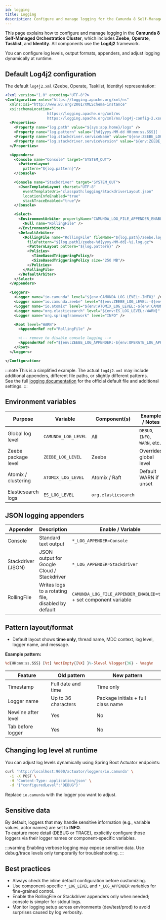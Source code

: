 ```yaml
---
id: logging
title: Logging
description: Configure and manage logging for the Camunda 8 Self-Managed Orchestration Cluster components.
---
```


This page explains how to configure and manage logging in the **Camunda 8 Self-Managed Orchestration Cluster**, which includes **Zeebe**, **Operate**, **Tasklist**, and **Identity**. All components use the **Log4j2** framework.

You can configure log levels, output formats, appenders, and adjust logging dynamically at runtime.

## Default Log4j2 configuration

The default `log4j2.xml` (Zeebe, Operate, Tasklist, Identity) representation:

```xml
<?xml version="1.0" encoding="UTF-8"?>
<Configuration xmlns="https://logging.apache.org/xml/ns"
  xmlns:xsi="http://www.w3.org/2001/XMLSchema-instance"
  xsi:schemaLocation="
                   https://logging.apache.org/xml/ns
                   https://logging.apache.org/xml/ns/log4j-config-2.xsd" status="WARN" shutdownHook="disable">
  <Properties>
    <Property name="log.path" value="${sys:app.home}/logs" />
    <Property name="log.pattern" value="[%d{yyyy-MM-dd HH:mm:ss.SSS}] [%t] %notEmpty{[%X] }%-5level%n\t%logger{36} - %msg%n" />
    <Property name="log.stackdriver.serviceName" value="${env:ZEEBE_LOG_STACKDRIVER_SERVICENAME:-${env:OPERATE_LOG_STACKDRIVER_SERVICENAME:-${env:OPTIMIZE_LOG_STACKDRIVER_SERVICENAME:-${env:TASKLIST_LOG_STACKDRIVER_SERVICENAME:-}}}}"/>
    <Property name="log.stackdriver.serviceVersion" value="${env:ZEEBE_LOG_STACKDRIVER_SERVICEVERSION:-${env:OPERATE_LOG_STACKDRIVER_SERVICEVERSION:-${env:OPTIMIZE_LOG_STACKDRIVER_SERVICEVERSION:-${env:TASKLIST_LOG_STACKDRIVER_SERVICEVERSION:-}}}}"/>
  </Properties>

  <Appenders>
    <Console name="Console" target="SYSTEM_OUT">
      <PatternLayout
        pattern="${log.pattern}"/>
    </Console>

    <Console name="Stackdriver" target="SYSTEM_OUT">
      <JsonTemplateLayout charset="UTF-8"
        eventTemplateUri="classpath:logging/StackdriverLayout.json"
        locationInfoEnabled="true"
        stackTraceEnabled="true"/>
    </Console>

    <Select>
      <EnvironmentArbiter propertyName="CAMUNDA_LOG_FILE_APPENDER_ENABLED" propertyValue="false">
        <Null name="RollingFile" />
      </EnvironmentArbiter>
      <DefaultArbiter>
        <RollingFile name="RollingFile" fileName="${log.path}/zeebe.log"
          filePattern="${log.path}/zeebe-%d{yyyy-MM-dd}-%i.log.gz">
          <PatternLayout pattern="${log.pattern}" />
          <Policies>
            <TimeBasedTriggeringPolicy/>
            <SizeBasedTriggeringPolicy size="250 MB"/>
          </Policies>
        </RollingFile>
      </DefaultArbiter>
    </Select>
  </Appenders>

  <Loggers>
    <Logger name="io.camunda" level="${env:CAMUNDA_LOG_LEVEL:-INFO}" />
    <Logger name="io.camunda.zeebe" level="${env:ZEEBE_LOG_LEVEL:-${env:CAMUNDA_LOG_LEVEL:-INFO}}" />
    <Logger name="io.atomix" level="${env:ATOMIX_LOG_LEVEL:-${env:CAMUNDA_LOG_LEVEL:-INFO}}" />
    <Logger name="org.elasticsearch" level="${env:ES_LOG_LEVEL:-WARN}" />
    <Logger name="org.springframework" level="INFO" />

    <Root level="WARN">
      <AppenderRef ref="RollingFile" />

      <!-- remove to disable console logging -->
      <AppenderRef ref="${env:ZEEBE_LOG_APPENDER:-${env:OPERATE_LOG_APPENDER:-${env:OPTIMIZE_LOG_APPENDER:-${env:TASKLIST_LOG_APPENDER:-Console}}}}"/>
    </Root>
  </Loggers>

</Configuration>
```

:::note
This is a simplified example. The actual `log4j2.xml` may include additional appenders, different file paths, or slightly different patterns.  
See the full [logging documentation](../orchestration-cluster/core-settings/configuration/logging.md#default-logging-configuration) for the official default file and additional settings.
:::

## Environment variables

| Purpose             | Variable            | Component(s)        | Example / Notes               |
| ------------------- | ------------------- | ------------------- | ----------------------------- |
| Global log level    | `CAMUNDA_LOG_LEVEL` | All                 | `DEBUG`, `INFO`, `WARN`, etc. |
| Zeebe package level | `ZEEBE_LOG_LEVEL`   | Zeebe               | Overrides global level        |
| Atomix / clustering | `ATOMIX_LOG_LEVEL`  | Atomix / Raft       | Default WARN if unset         |
| Elasticsearch logs  | `ES_LOG_LEVEL`      | `org.elasticsearch` |                               |

## JSON logging appenders

| Appender           | Description                                         | Enable / Variable                                                 |
| ------------------ | --------------------------------------------------- | ----------------------------------------------------------------- |
| Console            | Standard text output                                | `*_LOG_APPENDER=Console`                                          |
| Stackdriver (JSON) | JSON output for Google Cloud / Stackdriver          | `*_LOG_APPENDER=Stackdriver`                                      |
| RollingFile        | Writes logs to a rotating file, disabled by default | `CAMUNDA_LOG_FILE_APPENDER_ENABLED=true` + set component variable |

## Pattern layout/format

- Default layout shows **time only**, thread name, MDC context, log level, logger name, and message.

**Example pattern:**

```perl
%d{HH:mm:ss.SSS} [%t] %notEmpty{[%X] }%-5level %logger{36} - %msg%n
```

| Feature             | Old pattern         | New pattern                        |
| ------------------- | ------------------- | ---------------------------------- |
| Timestamp           | Full date and time  | Time only                          |
| Logger name         | Up to 36 characters | Package initials + full class name |
| Newline after level | Yes                 | No                                 |
| Tab before logger   | Yes                 | No                                 |

## Changing log level at runtime

You can adjust log levels dynamically using Spring Boot Actuator endpoints:

```bash
curl 'http://localhost:9600/actuator/loggers/io.camunda' \
  -i -X POST \
  -H 'Content-Type: application/json' \
  -d '{"configuredLevel":"DEBUG"}'
```

Replace `io.camunda` with the logger you want to adjust.

## Sensitive data

By default, loggers that may handle sensitive information (e.g., variable values, actor names) are set to **INFO**.  
To capture more detail (DEBUG or TRACE), explicitly configure those loggers via their logger names or component-specific variables.

:::warning
Enabling verbose logging may expose sensitive data. Use debug/trace levels only temporarily for troubleshooting.
:::

## Best practices

- Always check the inline default configuration before customizing.
- Use component-specific `*_LOG_LEVEL` and `*_LOG_APPENDER` variables for fine-grained control.
- Enable the RollingFile or Stackdriver appenders only when needed; console is simpler for stdout logs.
- Monitor logging setup across environments (dev/test/prod) to avoid surprises caused by log verbosity.
